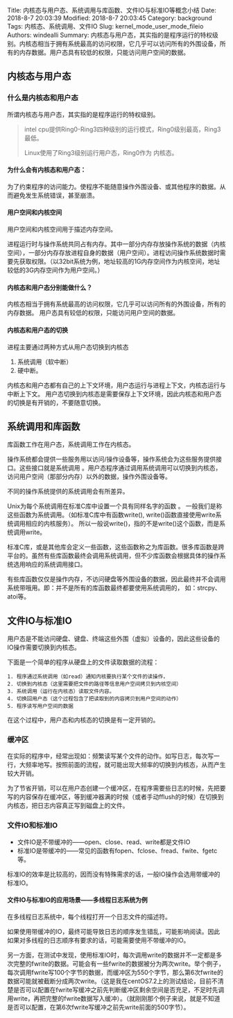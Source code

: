 Title: 内核态与用户态、系统调用与库函数、文件IO与标准IO等概念小结
Date: 2018-8-7 20:03:39
Modified: 2018-8-7 20:03:45
Category: background
Tags: 内核态、系统调用、文件IO
Slug: kernel_mode_user_mode_fileio
Authors: windealli
Summary: 内核态与用户态，其实指的是程序运行的特权级别。内核态相当于拥有系统最高的访问权限，它几乎可以访问所有的外围设备，所有的内存数据。用户态具有较低的权限，只能访问用户空间的数据。


## 内核态与用户态
### 什么是内核态和用户态
所谓内核态与用户态，其实指的是程序运行的特权级别。

> intel cpu提供Ring0-Ring3四种级别的运行模式，Ring0级别最高，Ring3最低。
>
> Linux使用了Ring3级别运行用户态，Ring0作为 内核态。 

#### 为什么会有内核态和用户态：
为了约束程序的访问能力。使程序不能随意操作外围设备、或其他程序的数据。从而避免发生系统错误，甚至崩溃。

#### 用户空间和内核空间
用户空间和内核空间用于描述内存空间。

进程运行时与操作系统共同占有内存。其中一部分内存存放操作系统的数据（内核空间），一部分内存存放进程自身的数据（用户空间）。进程访问操作系统数据时需要先获取权限。（以32bit系统为例，地址较高的1G内存空间作为内核空间，地址较低的3G内存空间作为用户空间。）

#### 内核态和用户态分别能做什么？
内核态相当于拥有系统最高的访问权限，它几乎可以访问所有的外围设备，所有的内存数据。
用户态具有较低的权限，只能访问用户空间的数据。

#### 内核态和用户态的切换

进程主要通过两种方式从用户态切换到内核态

1. 系统调用（软中断）
2. 硬中断。

内核态和用户态都有自己的上下文环境，用户态运行与进程上下文，内核态运行与中断上下文。
用户态切换到内核态是需要保存上下文环境，因此内核态和用户态的切换是有开销的，不要随意切换。


## 系统调用和库函数

库函数工作在用户态，系统调用工作在内核态。

操作系统都会提供一些服务用以访问/操作设备等，操作系统会为这些服务提供接口。这些接口就是系统调用 。用户态程序通过调用系统调用可以切换到内核态，访问用户空间（那部分内存）以外的数据，操作外围设备等。

不同的操作系统提供的系统调用会有所差异。

Unix为每个系统调用在标准C库中设置一个具有同样名字的函数 。 一般我们是称这些函数为系统调用。（如标准C库中有函数write(), write()函数直接使用write系统调用相应的内核服务）。 所以一般说write()，指的不是write()这个函数，而是系统调用write。

标准C库，或是其他库会定义一些函数，这些函数称之为库函数。很多库函数是跨平台的。虽然有些库函数最终会调用系统调用，但不少库函数会根据具体的操作系统选用响应的系统调用接口。

有些库函数仅仅是操作内存，不访问硬盘等外围设备的数据，因此最终并不会调用系统带哦用。即：并不是所有的库函数最终都要使用系统调用的， 如：strcpy、atoi等。

## 文件IO与标准IO

用户态是不能访问硬盘、键盘、终端这些外围（虚拟）设备的，因此这些设备的IO操作需要切换到内核态。

下面是一个简单的程序从硬盘上的文件读取数据的流程：

```
1. 程序通过系统调用（如read）通知内核要执行某个文件的读操作，
2. 切换到内核态（这里需要把文件的路径等信息用户空间拷贝到内核空间）
3. 系统调用（运行在内核态）读取文件内容。
4. 切换回用户态（这个过程包含了把读取到的内容拷贝到用户空间的动作）
5. 程序读写用户空间的数据
```

在这个过程中，用户态和内核态的切换是有一定开销的。

### 缓冲区

在实际的程序中，经常出现如：频繁读写某个文件的动作。如写日志，每次写一行，大频率地写。按照前面的流程，就可能出现大频率的切换到内核态，从而产生较大开销。

为了节省开销，可以在用户态创建一个缓冲区，在程序需要些日志的时候，先把要写的内容保存在缓冲区，等到缓冲器满的时候（或者手动fflush的时候）在切换到内核态，把日志内容真正写到磁盘上的文件。

### 文件IO和标准IO

+ 文件IO是不带缓冲的——open、close、read、write都是文件IO
+ 标准IO是带缓冲的——常见的函数有fopen、fclose、fread、fwite、fgetc等。

标准IO的效率是比较高的，因而没有特殊需求的话，一般IO操作会选用带缓冲的标准IO。



#### 文件IO与标准IO的应用场景——多线程日志系统为例

在多线程日志系统中，每个线程打开一个日志文件的描述符。

如果使用带缓冲的IO，最终可能导致日志的顺序发生错乱，可能影响阅读。因此如果对多线程的日志顺序有要求的话，可能需要使用不带缓冲的IO。

另一方面，在测试中发现，使用标准IO时，每次调用write的数据并不一定都是多次完整的fwrite的数据。可能会有一些fwrite的数据被分为两次write。举个例子，每次调用fwrite写100个字节的数据，而缓冲区为550个字节，那么第6次fwrite的数据可能就被截断分成两次write。（这是我在centOS7.2上的测试结论，目前不清楚是否可以配置在fwrite写缓冲之前先判断缓冲区剩余空间是否充足，不足时先调用write，再把完整的fwrite数据写入缓冲）。（就刚刚那个例子来说，就是不知道是否可以配置，在第6次fwrite写缓冲之前先write前面的500字节）。





